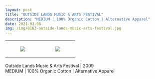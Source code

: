```yaml
---
layout: post
title: "OUTSIDE LANDS MUSIC & ARTS FESTIVAL"
description: "MEDIUM | 100% Organic Cotton | Alternative Apparel"
date: 2021-03-08
img: /img/0163-outside-lands-music-arts-festival.jpg
---
```




<table style="width:100%;"><tr><td style="vertical-align:top;">
      <figure class="tmblr-full" data-orig-height="2048" data-orig-width="1365" data-orig-src="https://concertshirts.netlify.app/shirts/0163/0163-01.jpg"><img src="https://64.media.tumblr.com/e89cf38919ea52f247b9cda0897c2d11/982def5d5e42d971-14/s540x810/948d7aa236c9d741bb766b073237be096d929b54.jpg" data-orig-height="2048" data-orig-width="1365" data-orig-src="https://concertshirts.netlify.app/shirts/0163/0163-01.jpg"/></figure></td>
    <td style="vertical-align:top;">
      <figure class="tmblr-full" data-orig-height="2048" data-orig-width="1365" data-orig-src="https://concertshirts.netlify.app/shirts/0163/0163-02.jpg"><img src="https://64.media.tumblr.com/4a6f28f4424b545c0553d3ff22666c4b/982def5d5e42d971-71/s540x810/372aca39ce1c067c26c1141d3fe7a7ecb94ef97e.jpg" data-orig-height="2048" data-orig-width="1365" data-orig-src="https://concertshirts.netlify.app/shirts/0163/0163-02.jpg"/></figure></td>
  </tr></table><p>
  Outside Lands Music &amp; Arts Festival | 2009<br/>MEDIUM | 100% Organic Cotton | Alternative Apparel
</p>
